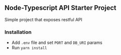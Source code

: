 ## Node-Typescript API Starter Project

Simple project that exposes restful API

### Installation

* Add `.env` file and set `PORT` and `DB_URI` params
* Run `yarn install`

